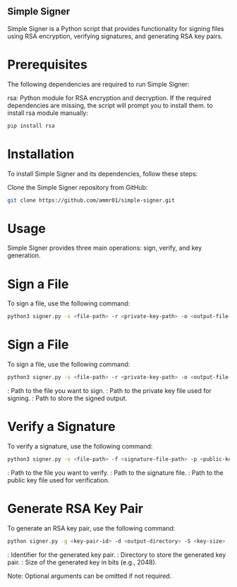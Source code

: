 ## Simple Signer
Simple Signer is a Python script that provides functionality for signing files using RSA encryption, verifying signatures, and generating RSA key pairs.

# Prerequisites
The following dependencies are required to run Simple Signer:

rsa: Python module for RSA encryption and decryption.
If the required dependencies are missing, the script will prompt you to install them.
to install rsa module manually:

```bash
pip install rsa
```

# Installation
To install Simple Signer and its dependencies, follow these steps:

Clone the Simple Signer repository from GitHub:

```bash
git clone https://github.com/ammr01/simple-signer.git
```

# Usage
Simple Signer provides three main operations: sign, verify, and key generation.

# Sign a File
To sign a file, use the following command:

```bash
python3 signer.py -s <file-path> -r <private-key-path> -o <output-file-path>
```


# Sign a File
To sign a file, use the following command:

```bash
python3 signer.py -s <file-path> -r <private-key-path> -o <output-file-path>
```

<file-path>: Path to the file you want to sign.
<private-key-path>: Path to the private key file used for signing.
<output-file-path>: Path to store the signed output.

# Verify a Signature
To verify a signature, use the following command:

```bash
python3 signer.py -v <file-path> -f <signature-file-path> -p <public-key-path>
```

<file-path>: Path to the file you want to verify.
<signature-file-path>: Path to the signature file.
<public-key-path>: Path to the public key file used for verification.


# Generate RSA Key Pair
To generate an RSA key pair, use the following command:

```bash
python signer.py -g <key-pair-id> -d <output-directory> -S <key-size>
```


<key-pair-id>: Identifier for the generated key pair.
<output-directory>: Directory to store the generated key pair.
<key-size>: Size of the generated key in bits (e.g., 2048).

Note: Optional arguments can be omitted if not required.

